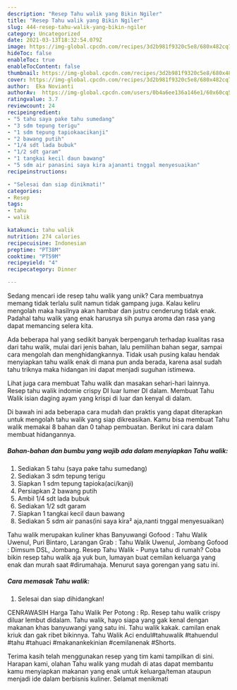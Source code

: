 ```yaml
---
description: "Resep Tahu walik yang Bikin Ngiler"
title: "Resep Tahu walik yang Bikin Ngiler"
slug: 444-resep-tahu-walik-yang-bikin-ngiler
category: Uncategorized
date: 2021-03-13T18:32:54.079Z
image: https://img-global.cpcdn.com/recipes/3d2b981f9320c5e8/680x482cq70/tahu-walik-foto-resep-utama.jpg
hideToc: false
enableToc: true
enableTocContent: false
thumbnail: https://img-global.cpcdn.com/recipes/3d2b981f9320c5e8/680x482cq70/tahu-walik-foto-resep-utama.jpg
cover: https://img-global.cpcdn.com/recipes/3d2b981f9320c5e8/680x482cq70/tahu-walik-foto-resep-utama.jpg
author:  Eka Novianti
authorAv:  https://img-global.cpcdn.com/users/0b4a6ee136a146e1/60x60cq50/avatar.jpg
ratingvalue: 3.7
reviewcount: 24
recipeingredient:
- "5 tahu saya pake tahu sumedang"
- "3 sdm tepung terigu"
- "1 sdm tepung tapiokaacikanji"
- "2 bawang putih"
- "1/4 sdt lada bubuk"
- "1/2 sdt garam"
- "1 tangkai kecil daun bawang"
- "5 sdm air panasini saya kira ajananti tnggal menyesuaikan"
recipeinstructions:

- "Selesai dan siap dinikmati!"
categories:
- Resep
tags:
- tahu
- walik

katakunci: tahu walik 
nutrition: 274 calories
recipecuisine: Indonesian
preptime: "PT38M"
cooktime: "PT59M"
recipeyield: "4"
recipecategory: Dinner

---
```



Sedang mencari ide resep tahu walik yang unik? Cara membuatnya memang tidak terlalu sulit namun tidak gampang juga. Kalau keliru mengolah maka hasilnya akan hambar dan justru cenderung tidak enak. Padahal tahu walik yang enak harusnya sih punya aroma dan rasa yang dapat memancing selera kita.


Ada beberapa hal yang sedikit banyak berpengaruh terhadap kualitas rasa dari tahu walik, mulai dari jenis bahan, lalu pemilihan bahan segar, sampai cara mengolah dan menghidangkannya. Tidak usah pusing kalau hendak menyiapkan tahu walik enak di mana pun anda berada, karena asal sudah tahu triknya maka hidangan ini dapat menjadi suguhan istimewa.

Lihat juga cara membuat Tahu walik dan masakan sehari-hari lainnya. Resep tahu walik indomie crispy DI luar lumer DI dalam. Membuat Tahu Walik isian daging ayam yang krispi di luar dan kenyal di dalam.


Di bawah ini ada beberapa cara mudah dan praktis yang dapat diterapkan untuk mengolah tahu walik yang siap dikreasikan. Kamu bisa membuat Tahu walik memakai 8 bahan dan 0 tahap pembuatan. Berikut ini cara dalam membuat hidangannya.

<!--inarticleads1-->

##### Bahan-bahan dan bumbu yang wajib ada dalam menyiapkan Tahu walik:

1. Sediakan 5 tahu (saya pake tahu sumedang)
1. Sediakan 3 sdm tepung terigu
1. Siapkan 1 sdm tepung tapioka(aci/kanji)
1. Persiapkan 2 bawang putih
1. Ambil 1/4 sdt lada bubuk
1. Sediakan 1/2 sdt garam
1. Siapkan 1 tangkai kecil daun bawang
1. Sediakan 5 sdm air panas(ini saya kira² aja,nanti tnggal menyesuaikan)


Tahu walik merupakan kuliner khas Banyuwangi Gofood : Tahu Walik Uwenul, Puri Bintaro, Larangan Grab : Tahu Walik Uwenul, Jombang Gofood : Dimsum DSL, Jombang. Resep Tahu Walik - Punya tahu di rumah? Coba bikin resep tahu walik aja yuk bun, lumayan buat cemilan keluarga yang enak dan murah saat #dirumahaja. Menurut saya gorengan yang satu ini. 

<!--inarticleads2-->

##### Cara memasak Tahu walik:


1. Selesai dan siap dihidangkan!

CENRAWASIH Harga Tahu Walik Per Potong : Rp. Resep tahu walik crispy diluar lembut didalam. Tahu walik, hayo siapa yang gak kenal dengan makanan khas banyuwangi yang satu ini. Tahu walik kakak. camilan enak kriuk dan gak ribet bikinnya. Tahu Walik Aci endul#tahuwalik #tahuendul #tahu #tahuaci #makanankekinian #cemilanenak #Shorts. 

Terima kasih telah menggunakan resep yang tim kami tampilkan di sini. Harapan kami, olahan Tahu walik yang mudah di atas dapat membantu kamu menyiapkan makanan yang enak untuk keluarga/teman ataupun menjadi ide dalam berbisnis kuliner. Selamat menikmati
